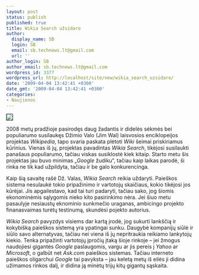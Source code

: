 ```yaml
---
layout: post
status: publish
published: true
title: Wikia Search užsidaro
author:
  display_name: SB
  login: SB
  email: sb.technews.lt@gmail.com
  url: ''
author_login: SB
author_email: sb.technews.lt@gmail.com
wordpress_id: 3377
wordpress_url: http://localhost/site/new/wikia_search_uzsidaro/
date: '2009-04-04 13:42:41 +0300'
date_gmt: '2009-04-04 13:42:41 +0300'
categories:
- Naujienos
---
```

<div class="imgright"><img src="http://tbn3.google.com/images?q=tbn:cZ4zfZ1A-dQndM:http://nexus404.com/Blog/wp-content/uploads/2006/09/wikip%2520logo.jpg" border="1" /></div>
<p>2008 metų pradžioje pasirodęs daug žadantis ir didelės sėkmės bei populiarumo susilaukęs Džimio Valo (Jim Wal) laisvosios enciklopeijos projektas <i>Wikipedia</i>, tapo svaria paskata plėtoti <i>Wiki</i> šeimai priskiriamus kūrinius. Vienas iš jų, projektas pavadintas <i>Wikia Search</i>, tikėjosi susilaukti panašaus populiarumo, tačiau viskas susiklostė kiek kitaip. Starto metu šis projektas jau buvo minimas „<i>Google</i> žudiku“, tačiau kaip laikas parodė, ši rinka ne tik kad užpildyta, tačiau ir be galo konkurencinga.</p>
<p>Kaip šią savaitę rašė Dž. Valas, <i>Wikia Search</i> reikia uždaryti. Paieškos sistema nesulaukė tokio pripažinimo ir vartotojų skaičiaus, kokio tikėjosi jos kūrėjai. Jis apgailestavo, kad tai turi padaryti, tačiau sako, jog šiomis ekonominėmis sąlygomis nieko kito pasirinkimo nėra. Jei šiuo metu pasaulyje nesiaustų eknominio sunkmečio uraganas, ambicingo projekto finanasvaimas turėtų testinumą, skundėsi pojekto autorius.</p>
<p><i>Wikia Search</i> pavyzdys visiems dar kartą įrodė, jog sukurti lankščią ir kokybišką paieškos sistemą yra ypatingai sunku. Daugybė kompanijų siūlė ir siūlo savo alternatyvas, tačiau nei viena iš jų nepritraukia reikiamo lankytojų kiekio. Tenka pripažinti vartotojų įpročių įtaką šioje rinkoje – jei žmogus naudojiesi gigantės <i>Google</i> paslaugomis, vargu ar jis pereis į <i>Yahoo</i> ar <i>Microsoft</i>, o galbūt net <i>Ask.com</i> paieškos sistemas. Tačiau interneto paieškos oligarchui <i>Google</i> tai pavyksta – jau keletą metų iš eilės ji didina užimamos rinkos dalį, ir didina ją minėtų trijų kitų gigantų sąskaita.</p>
